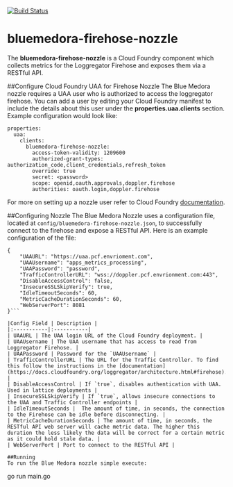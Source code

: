 [![Build Status](https://travis-ci.org/BlueMedora/bluemedora-firehose-nozzle.svg?branch=master)](https://travis-ci.org/BlueMedora/bluemedora-firehose-nozzle) 
# bluemedora-firehose-nozzle

The **bluemedora-firehose-nozzle** is a Cloud Foundry component which collects metrics for the Loggregator Firehose and exposes them via a RESTful API.

##Configure Cloud Foundry UAA for Firehose Nozzle
The Blue Medora nozzle requires a UAA user who is authorized to access the loggregator firehose. You can add a user by editing your Cloud Foundry manifest to include the details about this user under the **properties.uaa.clients** section. Example configuration would look like:

```
properties:
  uaa:
    clients:
      bluemedora-firehose-nozzle:
        access-token-validity: 1209600
        authorized-grant-types: authorization_code,client_credentials,refresh_token
        override: true
        secret: <password>
        scope: openid,oauth.approvals,doppler.firehose
        authorities: oauth.login,doppler.firehose
```

For more on setting up a nozzle user refer to Cloud Foundry [documentation](https://docs.cloudfoundry.org/loggregator/nozzle-tutorial.html).

##Configuring Nozzle
The Blue Medora Nozzle uses a configuration file, located at `config/bluemedora-firehose-nozzle.json`, to successfully connect to the firehose and expose a RESTful API. Here is an example configuration of the file:

```
{
    "UAAURL": "https://uaa.pcf.envrioment.com",
    "UAAUsername": "apps_metrics_processing",
    "UAAPassword": "password",
    "TrafficControllerURL": "wss://doppler.pcf.envrionment.com:443",
    "DisableAccessControl": false,
    "InsecureSSLSkipVerify": true,
    "IdleTimeoutSeconds": 60,
    "MetricCacheDurationSeconds": 60,
    "WebServerPort": 8081
}```

|Config Field | Description |
|:-----------|:-----------|
| UAAURL | The UAA login URL of the Cloud Foundry deployment. |
| UAAUsername | The UAA username that has access to read from Loggregator Firehose. |
| UAAPassword | Password for the `UAAUsername` |
| TrafficControllerURL | The URL for the Traffic Controller. To find this follow the instructions in the [documentation](https://docs.cloudfoundry.org/loggregator/architecture.html#firehose). |
| DisableAccessControl | If `true`, disables authentication with UAA. Used in lattice deployments |
| InsecureSSLSkipVerify | If `true`, allows insecure connections to the UAA and Traffic Controller endpoints |
| IdleTimeoutSeconds |  The amount of time, in seconds, the connection to the Firehose can be idle before disconnecting. |
| MetricCacheDurationSeconds | The amount of time, in seconds, the RESTful API web server will cache metric data. The higher this duration the less likely the data will be correct for a certain metric as it could hold stale data. |
| WebServerPort | Port to connect to the RESTful API |

##Running
To run the Blue Medora nozzle simple execute:

```
go run main.go
```
